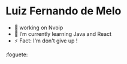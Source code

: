 # Luiz Fernando de Melo


 - 🔭 working on Nvoip
 - 🌱 I’m currently learning Java and React
 - ⚡ Fact: I'm  don't give up !
  
:foguete:

